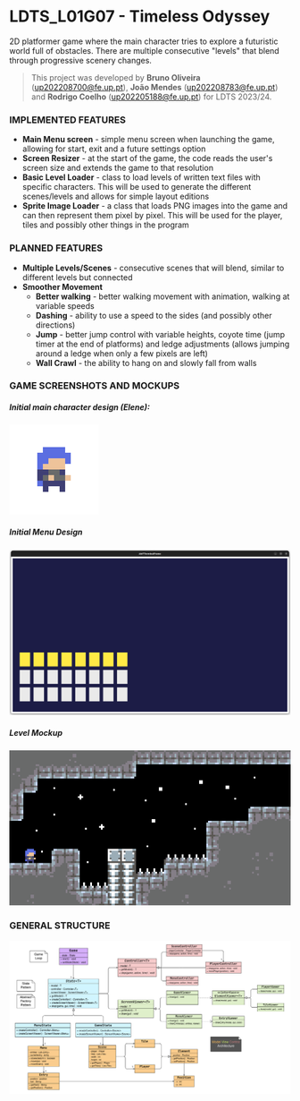 # LDTS_L01G07 - Timeless Odyssey

2D platformer game where the main character tries to explore a futuristic world full of obstacles. There are multiple consecutive "levels" that blend through progressive scenery changes.
>This project was developed by **Bruno Oliveira** (up202208700@fe.up.pt), **João Mendes** (up202208783@fe.up.pt) and **Rodrigo Coelho** (up202205188@fe.up.pt) for LDTS 2023/24.

### IMPLEMENTED FEATURES

- **Main Menu screen** - simple menu screen when launching the game, allowing for start, exit and a future settings option
- **Screen Resizer** - at the start of the game, the code reads the user's screen size and extends the game to that resolution
- **Basic Level Loader** - class to load levels of written text files with specific characters. This will be used to generate the different scenes/levels and allows for simple layout editions
- **Sprite Image Loader** - a class that loads PNG images into the game and can then represent them pixel by pixel. This will be used for the player, tiles and possibly other things in the program

### PLANNED FEATURES

- **Multiple Levels/Scenes** - consecutive scenes that will blend, similar to different levels but connected
- **Smoother Movement**    
    - **Better walking** - better walking movement with animation, walking at variable speeds
    - **Dashing** - ability to use a speed to the sides (and possibly other directions)
    - **Jump** - better jump control with variable heights, coyote time (jump timer at the end of platforms) and  ledge adjustments (allows jumping around a ledge when only a few pixels are left)
    - **Wall Crawl** - the ability to hang on and slowly fall from walls

### GAME SCREENSHOTS AND MOCKUPS

##### Initial main character design (Elene):

<img src="docs/mockups/run.gif">

##### Initial Menu Design

<img src="docs/mockups/menu.png"/>

##### Level Mockup

<img src="docs/mockups/map.png">

### GENERAL STRUCTURE

<img src="docs/resources/uml/structure.png"/>